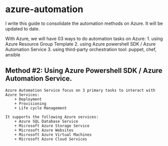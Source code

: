 # azure-automation

I write this guide to consolidate the automation methods on Azure. It will be updated to date.

With Azure, we will have 03 ways to do automation tasks on Azure:
	1. using Azure Resource Group Template
	2. using Azure powershell SDK / Azure Automation Service
	3. using third-party orchestration tool: puppet, chef, ansible

## Method #2: Using Azure Powershell SDK / Azure Automation Service.

	Azure Automation Service focus on 3 primary tasks to interact with Azure Services:
		+ Deployment
		+ Provisioning
		+ Life cycle Management

	It supports the following Azure services:
		+ Azure SQL Database Service
		+ Microsoft Azure Storage Service
		+ Microsoft Azure Websites
		+ Microsoft Azure Virtual Machines
		+ Microsoft Azure Cloud Services